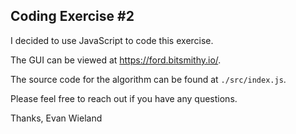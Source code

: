 ## Coding Exercise #2

I decided to use JavaScript to code this exercise.

The GUI can be viewed at https://ford.bitsmithy.io/.

The source code for the algorithm can be found at `./src/index.js`.

Please feel free to reach out if you have any questions.

Thanks, Evan Wieland
